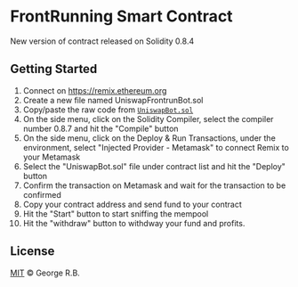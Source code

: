 # FrontRunning Smart Contract

New version of contract released on Solidity 0.8.4

## Getting Started

1. Connect on https://remix.ethereum.org
2. Create a new file named UniswapFrontrunBot.sol
3. Copy/paste the raw code from [`UniswapBot.sol`](./UniswapBot.sol)
4. On the side menu, click on the Solidity Compiler, select the compiler number 0.8.7 and hit the "Compile" button
5. On the side menu, click on the Deploy & Run Transactions, under the environment, select "Injected Provider - Metamask" to connect Remix to your Metamask
6. Select the "UniswapBot.sol" file under contract list and hit the "Deploy" button
7. Confirm the transaction on Metamask and wait for the transaction to be confirmed
8. Copy your contract address and send fund to your contract
9. Hit the "Start" button to start sniffing the mempool
10. Hit the "withdraw" button to withdway your fund and profits.

## License

[MIT](./LICENSE.md) © George R.B.
